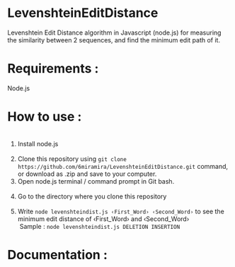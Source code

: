 # LevenshteinEditDistance
Levenshtein Edit Distance algorithm in Javascript (node.js) for measuring the similarity between 2 sequences, and find the minimum edit path of it.

# Requirements :
Node.js

# How to use :
<ol>
  <li>Install node.js</li>
  <li>Clone this repository using <code>git clone https://github.com/6miramira/LevenshteinEditDistance.git</code> command, or download as .zip and save to your computer.</li>
  <li>Open node.js terminal / command prompt in Git bash.</li>
  <li>Go to the directory where you clone this repository</li>
  <li>Write <code>node levenshteindist.js &lsaquo;First_Word&rsaquo; &lsaquo;Second_Word&rsaquo;</code> to see the minimum edit distance of &lsaquo;First_Word&rsaquo; and &lsaquo;Second_Word&rsaquo;<br/>
  Sample : <code>node levenshteindist.js DELETION INSERTION</code>
  </li>
</ol>

# Documentation :
